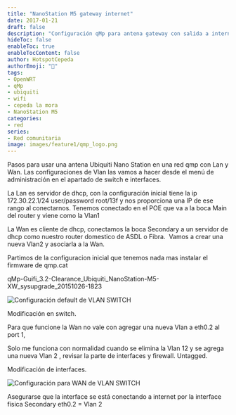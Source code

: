 ```yaml
---
title: "NanoStation M5 gateway internet"
date: 2017-01-21
draft: false
description: "Configuración qMp para antena gateway con salida a internet"
hideToc: false
enableToc: true
enableTocContent: false
author: HotspotCepeda 
authorEmoji: "🗻"
tags:
- OpenWRT
- qMp
- ubiquiti
- wifi
- cepeda la mora
- NanoStation M5
categories:
- red
series:
- Red comunitaria
image: images/feature1/qmp_logo.png
---
```

Pasos para usar una antena Ubiquiti Nano Station en una red qmp con Lan y Wan. Las configuraciones de Vlan las vamos a hacer desde el menú de administración en el apartado de switch e interfaces.

La Lan es servidor de dhcp, con la configuración inicial tiene la ip 172.30.22.1/24 user/password root/13f y nos proporciona una IP de ese rango al conectarnos. Tenemos conectado en el POE que va a la boca Main del router y viene como la Vlan1

La Wan es cliente de dhcp, conectamos la boca Secondary a un servidor de dhcp como nuestro router domestico de ASDL o Fibra.  Vamos a crear una nueva Vlan2 y asociarla a la Wan.

Partimos de la configuracion inicial que tenemos nada mas instalar el firmware de qmp.cat

qMp-Guifi_3.2-Clearance_Ubiquiti_NanoStation-M5-XW_sysupgrade_20151026-1823

![Configuración default de VLAN SWITCH](/images/post/configuracion_default_qmp.png)

Modificación en switch.

Para que funcione la Wan no vale con agregar una nueva Vlan a eth0.2 al port 1,

Solo me funciona con normalidad cuando se elimina la Vlan 12 y se agrega una nueva Vlan 2 , revisar la parte de interfaces y firewall. Untagged.

Modificación de interfaces.

![Configuración para WAN de VLAN SWITCH](/images/post/configuracion_vlan_wan_qmp.png)

Asegurarse que la interface se está conectando a internet por la interface física Secondary eth0.2 = Vlan 2 